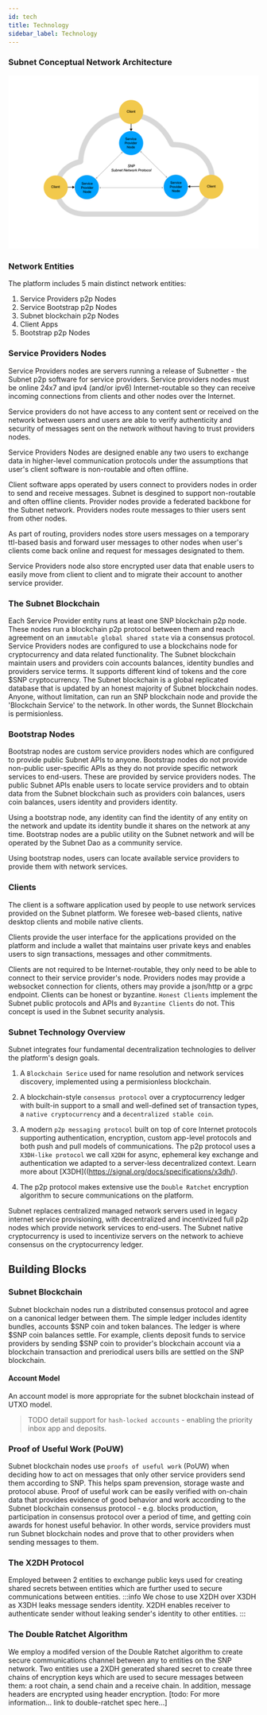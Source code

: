 ```yaml
---
id: tech
title: Technology
sidebar_label: Technology
---
```


### Subnet Conceptual Network Architecture
![](/network_diagram.png)

### Network Entities

The platform includes 5 main distinct network entities:
1. Service Providers p2p Nodes
2. Service Bootstrap p2p Nodes
3. Subnet blockchain p2p Nodes
4. Client Apps
5. Bootstrap p2p Nodes

### Service Providers Nodes
Service Providers nodes are servers running a release of Subnetter - the Subnet p2p software for service providers. Service providers nodes must be online 24x7 and ipv4 (and/or ipv6) Internet-routable so they can receive incoming connections from clients and other nodes over the Internet.

Service providers do not have access to any content sent or received on the network between users and users are able to verify authenticity and security of messages sent on the network without having to trust providers nodes.

Service Providers Nodes are designed enable any two users to exchange data in higher-level communication protocols under the assumptions that user's client software is non-routable and often offline.

Client software apps operated by users connect to providers nodes in order to send and receive messages. Subnet is desgined to support non-routable and often offline clients. Provider nodes provide a federated backbone for the Subnet network. Providers nodes route messages to thier users sent from other nodes.

As part of routing, providers nodes store users messages on a temporary ttl-based basis and forward user messages to other nodes when user's clients come back online and request for messages designated to them.

Service Providers node also store encrypted user data that enable users to easily move from client to client and to migrate their account to another service provider.

### The Subnet Blockchain
Each Service Provider entity runs at least one SNP blockchain p2p node. These nodes run a blockchain p2p protocol between them and reach agreement on an `immutable global shared state` via a consensus protocol. Service Providers nodes are configured to use a blockchains node for cryptocurrency and data related functionality. The Subnet blockchain maintain users and providers coin accounts balances, identity bundles and providers service terms. It supports different kind of tokens and the core $SNP cryptocurrency. The Subnet blockchain is a global replicated database that is updated by an honest majority of Subnet blockchain nodes. Anyone, without limitation, can run an SNP blockchain node and provide the 'Blockchain Service' to the network. In other words, the Sunnet Blockchain is permisionless.

### Bootstrap Nodes
Bootstrap nodes are custom service providers nodes which are configured to provide public Subnet APIs to anyone. Bootstrap nodes do not provide non-public user-specific APIs as they do not provide specific network services to end-users. These are provided by service providers nodes. The public Subnet APIs enable users to locate service providers and to obtain data from the Subnet blockchain such as providers coin balances, users coin balances, users identity and providers identity.

Using a bootstrap node, any identity can find the identity of any entity on the network and update its identity bundle it shares on the network at any time. Bootstrap nodes are a public utility on the Subnet network and will be operated by the Subnet Dao as a community service.

Using bootstrap nodes, users can locate available service providers to provide them with network services.

### Clients
The client is a software application used by people to use network services provided on the Subnet platform. We foresee web-based clients, native desktop clients and mobile native clients.

Clients provide the user interface for the applications provided on the platform and include a wallet that maintains user private keys and enables users to sign transactions, messages and other commitments.

Clients are not required to be Internet-routable, they only need to be able to connect to their service provider's node. Providers nodes may provide a websocket connection for clients, others may provide a json/http or a grpc endpoint. Clients can be honest or byzantine. `Honest Clients` implement the Subnet public protocols and APIs and `Byzantine Clients` do not. This concept is used in the Subnet security analysis.

### Subnet Technology Overview

Subnet integrates four fundamental decentralization technologies to deliver the platform's design goals.

1. A `Blockchain Serice` used for name resolution and network services discovery, implemented using a permisionless blockchain.

2. A blockchain-style `consensus protocol` over a cryptocurrency ledger with built-in support to a small and well-defined set of transaction types, a `native cryptocurrency` and a `decentralized stable coin`.

3. A modern `p2p messaging protocol` built on top of core Internet protocols supporting authentication, encryption, custom app-level protocols and both push and pull models of communications. The p2p protocol uses a `X3DH-like protocol` we call `X2DH` for async, ephemeral key exchange and authentication we adapted to a server-less decentralized context. Learn more about [X3DH]((https://signal.org/docs/specifications/x3dh/).

4. The p2p protocol makes extensive use the `Double Ratchet` encryption algorithm to secure communications on the platform.

Subnet replaces centralized managed network servers used in legacy internet service provisioning, with decentralized and incentivized full p2p nodes which provide network services to end-users. The Subnet native cryptocurrency is used to incentivize servers on the network to achieve consensus on the cryptocurrency ledger.

## Building Blocks

### Subnet Blockchain
Subnet blockchain nodes run a distributed consensus protocol and agree on a canonical ledger between them. The simple ledger includes identity bundles, accounts $SNP coin and token balances. The ledger is where $SNP coin balances settle. For example, clients deposit funds to service providers by sending $SNP coin to provider's blockchain account via a blockchain transaction and preriodical users bills are settled on the SNP blockchain.

#### Account Model
An account model is more appropriate for the subnet blockchain instead of UTXO model.

> TODO detail support for `hash-locked accounts` - enabling the priority inbox app and deposits.

### Proof of Useful Work (PoUW)
Subnet blockchain nodes use `proofs of useful work` (PoUW) when deciding how to act on messages that only other service providers send them according to SNP. This helps spam prevension, storage waste and protocol abuse. Proof of useful work can be easily verified with on-chain data that provides evidence of good behavior and work according to the Subnet blockchain consensus protocol - e.g. blocks production, participation in consensus protocol over a period of time, and getting coin awards for honest useful behavior. In other words, service providers must run Subnet blockchain nodes and prove that to other providers when sending messages to them.

### The X2DH Protocol
Employed between 2 entities to exchange public keys used for creating shared secrets between entities which are further used to secure communications between entities.
:::info
We chose to use X2DH over X3DH as X3DH leaks message senders identity. X2DH enables receiver to authenticate sender without leaking sender's identity to other entities.
:::

### The Double Ratchet Algorithm
We employ a modifed version of the Double Ratchet algorithm to create secure communications channel between any to entities on the SNP network. Two entities use a 2XDH generated shared secret to create three chains of encryption keys which are used to secure messages between them: a root chain, a send chain and a receive chain. In addition, message headers are encrypted using header encryption.
[todo: For more information... link to double-ratchet spec here...]
